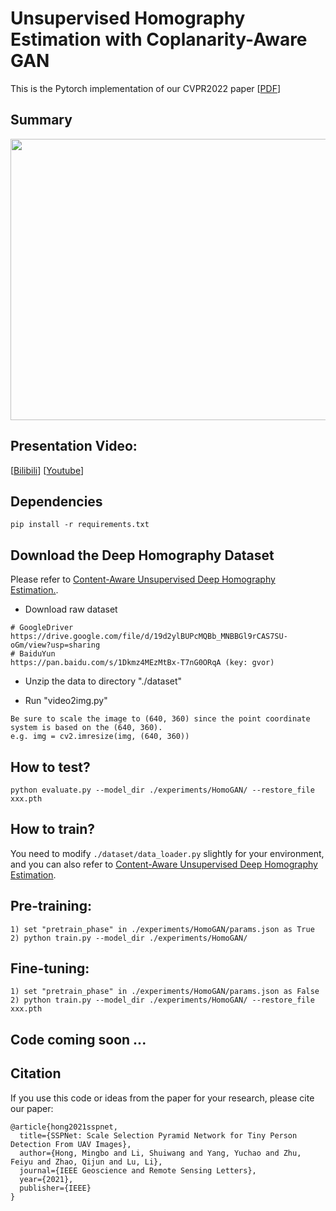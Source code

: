 # Unsupervised Homography Estimation with Coplanarity-Aware GAN 

This is the Pytorch implementation of our CVPR2022 paper [[PDF](https://openaccess.thecvf.com/content/CVPR2022/html/Hong_Unsupervised_Homography_Estimation_With_Coplanarity-Aware_GAN_CVPR_2022_paper.html)]

## Summary
<p align="center">
<img src=https://github.com/megvii-research/HomoGAN/blob/main/images/slide.png width="802px" height=450px">
</p>

## Presentation Video:
[[Bilibili](https://www.bilibili.com/video/BV1Wv4y137Ko?spm_id_from=333.999.0.0&vd_source=0a9f26f2f6a274787d7c263fe3ce7f3d)] [[Youtube](https://www.youtube.com/watch?v=uNFA-yOSz7M)]


## Dependencies
```
pip install -r requirements.txt
```

## Download the Deep Homography Dataset

Please refer to [Content-Aware Unsupervised Deep Homography Estimation.](https://github.com/JirongZhang/DeepHomography).

- Download raw dataset
```
# GoogleDriver
https://drive.google.com/file/d/19d2ylBUPcMQBb_MNBBGl9rCAS7SU-oGm/view?usp=sharing
# BaiduYun
https://pan.baidu.com/s/1Dkmz4MEzMtBx-T7nG0ORqA (key: gvor)
```
- Unzip the data to directory "./dataset"

- Run "video2img.py"
```
Be sure to scale the image to (640, 360) since the point coordinate system is based on the (640, 360).
e.g. img = cv2.imresize(img, (640, 360))
```

## How to test?
```
python evaluate.py --model_dir ./experiments/HomoGAN/ --restore_file xxx.pth
```
## How to train?
You need to modify ```./dataset/data_loader.py``` slightly for your environment, and you can also refer to [Content-Aware Unsupervised Deep Homography Estimation](https://github.com/JirongZhang/DeepHomography).

## Pre-training:
```
1) set "pretrain_phase" in ./experiments/HomoGAN/params.json as True
2) python train.py --model_dir ./experiments/HomoGAN/
```
## Fine-tuning:
```
1) set "pretrain_phase" in ./experiments/HomoGAN/params.json as False
2) python train.py --model_dir ./experiments/HomoGAN/ --restore_file xxx.pth
```
## Code coming soon ...

## Citation
If you use this code or ideas from the paper for your research, please cite our paper:
```
@article{hong2021sspnet,
  title={SSPNet: Scale Selection Pyramid Network for Tiny Person Detection From UAV Images},
  author={Hong, Mingbo and Li, Shuiwang and Yang, Yuchao and Zhu, Feiyu and Zhao, Qijun and Lu, Li},
  journal={IEEE Geoscience and Remote Sensing Letters},
  year={2021},
  publisher={IEEE}
}
```
